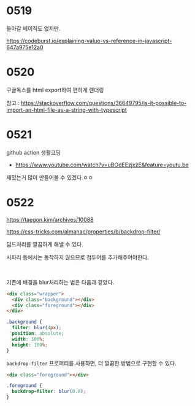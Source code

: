 # 0519

돌아갈 베이직도 없지만.

https://codeburst.io/explaining-value-vs-reference-in-javascript-647a975e12a0





# 0520

구글독스를 html export하여 편하게 렌더링

참고 : https://stackoverflow.com/questions/36649795/is-it-possible-to-import-an-html-file-as-a-string-with-typescript



# 0521

github action 생활코딩

- https://www.youtube.com/watch?v=uBOdEEzjxzE&feature=youtu.be

재밌는거 많이 만들어볼 수 있겠다.ㅇㅇ



# 0522

https://taegon.kim/archives/10088

https://css-tricks.com/almanac/properties/b/backdrop-filter/

딤드처리를 깔끔하게 해낼 수 있다.

사파리 등에서는 동작하지 않으므로 접두어를 추가해주어야한다.

<br>

기존에 배경을 blur처리하는 법은 다음과 같았다.

```html
<div class="wrapper">
  <div class="background"></div>
  <div class="foreground"></div>
</div>

```

```css
.background {
  filter: blur(4px);
  position: absolute;
  width: 100%;
  height: 100%;
}
```

`backdrop-filter` 프로퍼티를 사용하면, 더 깔끔한 방법으로 구현할 수 있다.

```html
<div class="foreground"></div>
```

```css
.foreground {
  backdrop-filter: blur(0.8);
}
```

